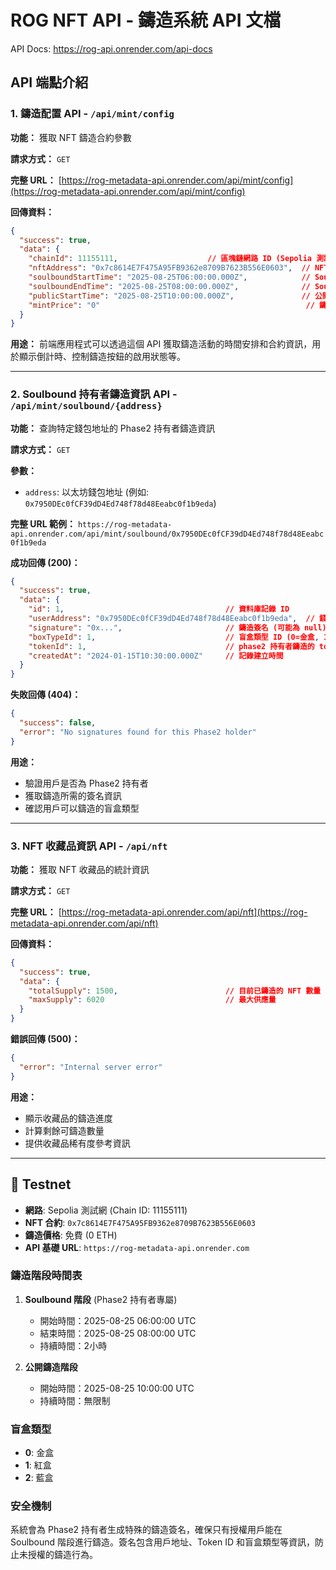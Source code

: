 # ROG NFT API - 鑄造系統 API 文檔

API Docs: https://rog-api.onrender.com/api-docs

## API 端點介紹

### 1. **鑄造配置 API** - `/api/mint/config`

**功能：** 獲取 NFT 鑄造合約參數

**請求方式：** `GET`

**完整 URL：** [https://rog-metadata-api.onrender.com/api/mint/config](https://rog-metadata-api.onrender.com/api/mint/config)

**回傳資料：**
```json
{
  "success": true,
  "data": {
    "chainId": 11155111,                    // 區塊鏈網路 ID (Sepolia 測試網)
    "nftAddress": "0x7c8614E7F475A95FB9362e8709B7623B556E0603",  // NFT 合約地址
    "soulboundStartTime": "2025-08-25T06:00:00.000Z",            // Soulbound 鑄造開始時間
    "soulboundEndTime": "2025-08-25T08:00:00.000Z",              // Soulbound 鑄造結束時間 (2小時後)
    "publicStartTime": "2025-08-25T10:00:00.000Z",               // 公開鑄造開始時間 (4小時後)
    "mintPrice": "0"                                              // 鑄造價格 (免費)
  }
}
```

**用途：** 前端應用程式可以透過這個 API 獲取鑄造活動的時間安排和合約資訊，用於顯示倒計時、控制鑄造按鈕的啟用狀態等。

---

### 2. **Soulbound 持有者鑄造資訊 API** - `/api/mint/soulbound/{address}`

**功能：** 查詢特定錢包地址的 Phase2 持有者鑄造資訊

**請求方式：** `GET`

**參數：**
- `address`: 以太坊錢包地址 (例如: `0x7950DEc0fCF39dD4Ed748f78d48Eeabc0f1b9eda`)

**完整 URL 範例：** `https://rog-metadata-api.onrender.com/api/mint/soulbound/0x7950DEc0fCF39dD4Ed748f78d48Eeabc0f1b9eda`

**成功回傳 (200)：**
```json
{
  "success": true,
  "data": {
    "id": 1,                                    // 資料庫記錄 ID
    "userAddress": "0x7950DEc0fCF39dD4Ed748f78d48Eeabc0f1b9eda",  // 錢包地址
    "signature": "0x...",                       // 鑄造簽名 (可能為 null)
    "boxTypeId": 1,                             // 盲盒類型 ID (0=金盒, 1=紅盒, 2=藍盒)
    "tokenId": 1,                               // phase2 持有者鑄造的 tokenId
    "createdAt": "2024-01-15T10:30:00.000Z"     // 記錄建立時間
  }
}
```

**失敗回傳 (404)：**
```json
{
  "success": false,
  "error": "No signatures found for this Phase2 holder"
}
```

**用途：** 
- 驗證用戶是否為 Phase2 持有者
- 獲取鑄造所需的簽名資訊
- 確認用戶可以鑄造的盲盒類型

---

### 3. **NFT 收藏品資訊 API** - `/api/nft`

**功能：** 獲取 NFT 收藏品的統計資訊

**請求方式：** `GET`

**完整 URL：** [https://rog-metadata-api.onrender.com/api/nft](https://rog-metadata-api.onrender.com/api/nft)

**回傳資料：**
```json
{
  "success": true,
  "data": {
    "totalSupply": 1500,                        // 目前已鑄造的 NFT 數量
    "maxSupply": 6020                           // 最大供應量
  }
}
```

**錯誤回傳 (500)：**
```json
{
  "error": "Internal server error"
}
```

**用途：** 
- 顯示收藏品的鑄造進度
- 計算剩餘可鑄造數量
- 提供收藏品稀有度參考資訊

---

## 🔧 Testnet

- **網路**: Sepolia 測試網 (Chain ID: 11155111)
- **NFT 合約**: `0x7c8614E7F475A95FB9362e8709B7623B556E0603`
- **鑄造價格**: 免費 (0 ETH)
- **API 基礎 URL**: `https://rog-metadata-api.onrender.com`

### 鑄造階段時間表

1. **Soulbound 階段** (Phase2 持有者專屬)
   - 開始時間：2025-08-25 06:00:00 UTC
   - 結束時間：2025-08-25 08:00:00 UTC
   - 持續時間：2小時

2. **公開鑄造階段**
   - 開始時間：2025-08-25 10:00:00 UTC
   - 持續時間：無限制

### 盲盒類型

- **0**: 金盒
- **1**: 紅盒  
- **2**: 藍盒

### 安全機制

系統會為 Phase2 持有者生成特殊的鑄造簽名，確保只有授權用戶能在 Soulbound 階段進行鑄造。簽名包含用戶地址、Token ID 和盲盒類型等資訊，防止未授權的鑄造行為。